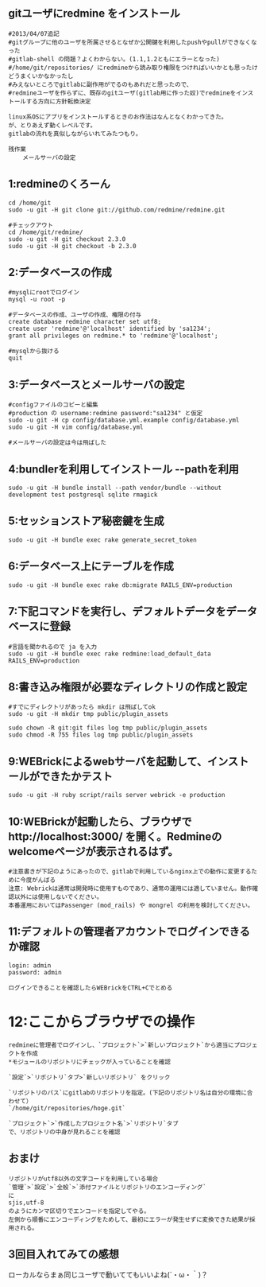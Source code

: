 ## gitユーザにredmine をインストール
	#2013/04/07追記
	#gitグループに他のユーザを所属させるとなぜか公開鍵を利用したpushやpullができなくなった
	#gitlab-shell の問題？よくわからない。(1.1,1.2ともにエラーとなった)
	#/home/git/repositories/ にredmineから読み取り権限をつければいいかとも思ったけどうまくいかなかったし
	#みえないところでgitlabに副作用がでるのもあれだと思ったので、
	#redmineユーザを作らずに、既存のgitユーザ(gitlab用に作った奴)でredmineをインストールする方向に方針転換決定

	linux系OSにアプリをインストールするときのお作法はなんとなくわかってきた。
	が、とりあえず動くレベルです。
	gitlabの流れを真似しながらいれてみたつもり。

	残作業
		メールサーバの設定


## 1:redmineのくろーん
	cd /home/git
	sudo -u git -H git clone git://github.com/redmine/redmine.git

	#チェックアウト
	cd /home/git/redmine/
	sudo -u git -H git checkout 2.3.0
	sudo -u git -H git checkout -b 2.3.0


## 2:データベースの作成
	#mysqlにrootでログイン
	mysql -u root -p

	#データベースの作成、ユーザの作成、権限の付与
	create database redmine character set utf8;
	create user 'redmine'@'localhost' identified by 'sa1234';
	grant all privileges on redmine.* to 'redmine'@'localhost';

	#mysqlから抜ける
	quit


## 3:データベースとメールサーバの設定
	#configファイルのコピーと編集
	#production の username:redmine password:"sa1234" と仮定
	sudo -u git -H cp config/database.yml.example config/database.yml
	sudo -u git -H vim config/database.yml

	#メールサーバの設定は今は飛ばした


## 4:bundlerを利用してインストール --pathを利用
	sudo -u git -H bundle install --path vendor/bundle --without development test postgresql sqlite rmagick


## 5:セッションストア秘密鍵を生成
	sudo -u git -H bundle exec rake generate_secret_token


## 6:データベース上にテーブルを作成
	sudo -u git -H bundle exec rake db:migrate RAILS_ENV=production


## 7:下記コマンドを実行し、デフォルトデータをデータベースに登録
	#言語を聞かれるので ja を入力
	sudo -u git -H bundle exec rake redmine:load_default_data RAILS_ENV=production


## 8:書き込み権限が必要なディレクトリの作成と設定
	#すでにディレクトリがあったら mkdir は飛ばしてok
	sudo -u git -H mkdir tmp public/plugin_assets

	sudo chown -R git:git files log tmp public/plugin_assets
	sudo chmod -R 755 files log tmp public/plugin_assets
	
	
## 9:WEBrickによるwebサーバを起動して、インストールができたかテスト
	sudo -u git -H ruby script/rails server webrick -e production

## 10:WEBrickが起動したら、ブラウザで http://localhost:3000/ を開く。Redmineのwelcomeページが表示されるはず。
	#注意書きが下記のようにあったので、gitlabで利用しているnginx上での動作に変更するために今度がんばる
	注意: Webrickは通常は開発時に使用すものであり、通常の運用には適していません。動作確認以外には使用しないでください。
	本番運用においてはPassenger (mod_rails) や mongrel の利用を検討してください。

## 11:デフォルトの管理者アカウントでログインできるか確認
	login: admin
	password: admin
	
	ログインできることを確認したらWEBrickをCTRL+Cでとめる


# 12:ここからブラウザでの操作
	redmineに管理者でログインし、`プロジェクト`>`新しいプロジェクト`から適当にプロジェクトを作成
	*モジュールのリポジトリにチェックが入っていることを確認
	
	`設定`>`リポジトリ`タブ>`新しいリポジトリ` をクリック
	
	`リポジトリのパス`にgitlabのリポジトリを指定。(下記のリポジトリ名は自分の環境に合わせて）
	`/home/git/repositories/hoge.git`

	`プロジェクト`>`作成したプロジェクト名`>`リポジトリ`タブ
	で、リポジトリの中身が見れることを確認
	
## おまけ
	リポジトリがutf8以外の文字コードを利用している場合
	`管理`>`設定`>`全般`>`添付ファイルとリポジトリのエンコーディング`
	に
	sjis,utf-8
	のようにカンマ区切りでエンコードを指定してやる。
	左側から順番にエンコーディングをためして、最初にエラーが発生せずに変換できた結果が採用される。


## 3回目入れてみての感想
ローカルならまぁ同じユーザで動いててもいいよね(´・ω・｀)？